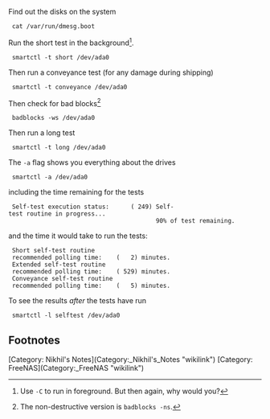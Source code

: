 Find out the disks on the system

` cat /var/run/dmesg.boot`

Run the short test in the background[^1].

` smartctl -t short /dev/ada0`

Then run a conveyance test (for any damage during shipping)

` smartctl -t conveyance /dev/ada0`

Then check for bad blocks[^2]

` badblocks -ws /dev/ada0`

Then run a long test

` smartctl -t long /dev/ada0`

The `-a` flag shows you everything about the drives

` smartctl -a /dev/ada0`

including the time remaining for the tests

` Self-test execution status:      ( 249) Self-test routine in progress...`  
`                                         90% of test remaining.`

and the time it would take to run the tests:

` Short self-test routine`  
` recommended polling time:    (   2) minutes.`  
` Extended self-test routine`  
` recommended polling time:    ( 529) minutes.`  
` Conveyance self-test routine`  
` recommended polling time:    (   5) minutes.`

To see the results *after* the tests have run

` smartctl -l selftest /dev/ada0`

Footnotes
---------

<references markdown="1">
[Category: Nikhil's Notes](Category:_Nikhil's_Notes "wikilink")
[Category: FreeNAS](Category:_FreeNAS "wikilink")

[^1]: Use `-C` to run in foreground. But then again, why would you?

[^2]: The non-destructive version is `badblocks -ns`.
